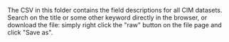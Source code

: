 The CSV in this folder contains the field descriptions for all CIM datasets. 
Search on the title or some other keyword directly in the browser, or download the file: simply right click the "raw" button on the file page and click "Save as".
